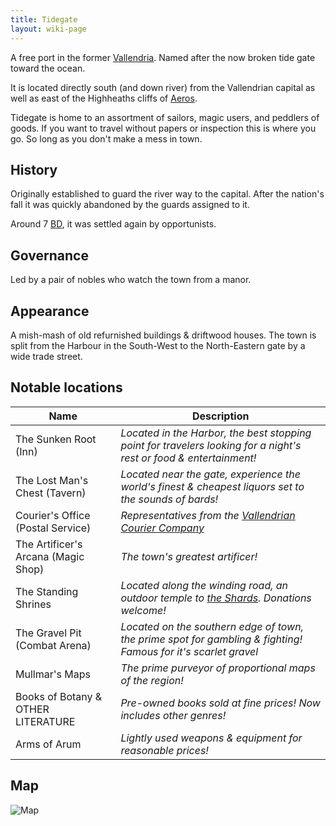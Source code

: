 ```yaml
---
title: Tidegate
layout: wiki-page
---
```


A free port in the former [Vallendria](/wiki/nations/Vallendrian-Empire). Named after the now broken tide gate toward the ocean.

It is located directly south (and down river) from the Vallendrian capital as well as east of the Highheaths cliffs of [Aeros](/wiki/nations/Aeros).

Tidegate is home to an assortment of sailors, magic users, and peddlers of goods. If you want to travel without papers or inspection this is where you go. So long as you don't make a mess in town.

## History

Originally established to guard the river way to the capital. After the nation's fall it was quickly abandoned by the guards assigned to it. 

Around 7 [BD](/wiki/event/The-Divine-Storm), it was settled again by opportunists.

## Governance

Led by a pair of nobles who watch the town from a manor.

## Appearance

A mish-mash of old refurnished buildings & driftwood houses. The town is split from the Harbour in the South-West to the North-Eastern gate by a wide trade street.

## Notable locations

| Name | Description |
| ---- | ----------- |
| The Sunken Root (Inn) | *Located in the Harbor, the best stopping point for travelers looking for a night's rest or food & entertainment!* |
| The Lost Man's Chest (Tavern) | *Located near the gate, experience the world's finest & cheapest liquors set to the sounds of bards!* |
| Courier's Office (Postal Service) | *Representatives from the [Vallendrian Courier Company](/wiki/organisations/Vallendrian-Courier-Company)* |
| The Artificer's Arcana (Magic Shop) | *The town's greatest artificer!* |
| The Standing Shrines | *Located along the winding road, an outdoor temple to [the Shards](/wiki/religion/Pantheon). Donations welcome!* | 
| The Gravel Pit (Combat Arena) | *Located on the southern edge of town, the prime spot for gambling & fighting! Famous for it's scarlet gravel* |
| Mullmar's Maps | *The prime purveyor of proportional maps of the region!* |
| Books of Botany & OTHER LITERATURE | *Pre-owned books sold at fine prices! Now includes other genres!* |
| Arms of Arum | *Lightly used weapons & equipment for reasonable prices!* |

## Map

![Map](/assets/images/TidegateMapV2.jpg)